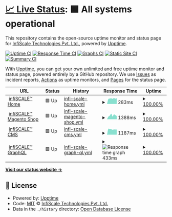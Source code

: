 # [📈 Live Status](https://demo.upptime.js.org): <!--live status--> **🟩 All systems operational**

This repository contains the open-source uptime monitor and status page for [InfiScale Technologies Pvt. Ltd.](https://infiscale.io), powered by [Upptime](https://github.com/upptime/upptime).

[![Uptime CI](https://github.com/infiSCALE/upptime/workflows/Uptime%20CI/badge.svg)](https://github.com/infiSCALE/upptime/actions?query=workflow%3A%22Uptime+CI%22)
[![Response Time CI](https://github.com/infiSCALE/upptime/workflows/Response%20Time%20CI/badge.svg)](https://github.com/infiSCALE/upptime/actions?query=workflow%3A%22Response+Time+CI%22)
[![Graphs CI](https://github.com/infiSCALE/upptime/workflows/Graphs%20CI/badge.svg)](https://github.com/infiSCALE/upptime/actions?query=workflow%3A%22Graphs+CI%22)
[![Static Site CI](https://github.com/infiSCALE/upptime/workflows/Static%20Site%20CI/badge.svg)](https://github.com/infiSCALE/upptime/actions?query=workflow%3A%22Static+Site+CI%22)
[![Summary CI](https://github.com/infiSCALE/upptime/workflows/Summary%20CI/badge.svg)](https://github.com/infiSCALE/upptime/actions?query=workflow%3A%22Summary+CI%22)

With [Upptime](https://upptime.js.org), you can get your own unlimited and free uptime monitor and status page, powered entirely by a GitHub repository. We use [Issues](https://github.com/infiSCALE/upptime/issues) as incident reports, [Actions](https://github.com/infiSCALE/upptime/actions) as uptime monitors, and [Pages](https://demo.upptime.js.org) for the status page.

<!--start: status pages-->
<!-- This summary is generated by Upptime (https://github.com/upptime/upptime) -->
<!-- Do not edit this manually, your changes will be overwritten -->
<!-- prettier-ignore -->
| URL | Status | History | Response Time | Uptime |
| --- | ------ | ------- | ------------- | ------ |
| <img alt="" src="https://icons.duckduckgo.com/ip3/www.infiscale.io.ico" height="13"> [infiSCALE™ Home](https://www.infiscale.io) | 🟩 Up | [infi-scale-home.yml](https://github.com/infiSCALE/uptime/commits/HEAD/history/infi-scale-home.yml) | <details><summary><img alt="Response time graph" src="./graphs/infi-scale-home/response-time-week.png" height="20"> 283ms</summary><br><a href="https://infiSCALE.github.io/upptime/history/infi-scale-home"><img alt="Response time 283" src="https://img.shields.io/endpoint?url=https%3A%2F%2Fraw.githubusercontent.com%2FinfiSCALE%2Fuptime%2FHEAD%2Fapi%2Finfi-scale-home%2Fresponse-time.json"></a><br><a href="https://infiSCALE.github.io/upptime/history/infi-scale-home"><img alt="24-hour response time 283" src="https://img.shields.io/endpoint?url=https%3A%2F%2Fraw.githubusercontent.com%2FinfiSCALE%2Fuptime%2FHEAD%2Fapi%2Finfi-scale-home%2Fresponse-time-day.json"></a><br><a href="https://infiSCALE.github.io/upptime/history/infi-scale-home"><img alt="7-day response time 283" src="https://img.shields.io/endpoint?url=https%3A%2F%2Fraw.githubusercontent.com%2FinfiSCALE%2Fuptime%2FHEAD%2Fapi%2Finfi-scale-home%2Fresponse-time-week.json"></a><br><a href="https://infiSCALE.github.io/upptime/history/infi-scale-home"><img alt="30-day response time 283" src="https://img.shields.io/endpoint?url=https%3A%2F%2Fraw.githubusercontent.com%2FinfiSCALE%2Fuptime%2FHEAD%2Fapi%2Finfi-scale-home%2Fresponse-time-month.json"></a><br><a href="https://infiSCALE.github.io/upptime/history/infi-scale-home"><img alt="1-year response time 283" src="https://img.shields.io/endpoint?url=https%3A%2F%2Fraw.githubusercontent.com%2FinfiSCALE%2Fuptime%2FHEAD%2Fapi%2Finfi-scale-home%2Fresponse-time-year.json"></a></details> | <details><summary><a href="https://infiSCALE.github.io/upptime/history/infi-scale-home">100.00%</a></summary><a href="https://infiSCALE.github.io/upptime/history/infi-scale-home"><img alt="All-time uptime 100.00%" src="https://img.shields.io/endpoint?url=https%3A%2F%2Fraw.githubusercontent.com%2FinfiSCALE%2Fuptime%2FHEAD%2Fapi%2Finfi-scale-home%2Fuptime.json"></a><br><a href="https://infiSCALE.github.io/upptime/history/infi-scale-home"><img alt="24-hour uptime 100.00%" src="https://img.shields.io/endpoint?url=https%3A%2F%2Fraw.githubusercontent.com%2FinfiSCALE%2Fuptime%2FHEAD%2Fapi%2Finfi-scale-home%2Fuptime-day.json"></a><br><a href="https://infiSCALE.github.io/upptime/history/infi-scale-home"><img alt="7-day uptime 100.00%" src="https://img.shields.io/endpoint?url=https%3A%2F%2Fraw.githubusercontent.com%2FinfiSCALE%2Fuptime%2FHEAD%2Fapi%2Finfi-scale-home%2Fuptime-week.json"></a><br><a href="https://infiSCALE.github.io/upptime/history/infi-scale-home"><img alt="30-day uptime 100.00%" src="https://img.shields.io/endpoint?url=https%3A%2F%2Fraw.githubusercontent.com%2FinfiSCALE%2Fuptime%2FHEAD%2Fapi%2Finfi-scale-home%2Fuptime-month.json"></a><br><a href="https://infiSCALE.github.io/upptime/history/infi-scale-home"><img alt="1-year uptime 100.00%" src="https://img.shields.io/endpoint?url=https%3A%2F%2Fraw.githubusercontent.com%2FinfiSCALE%2Fuptime%2FHEAD%2Fapi%2Finfi-scale-home%2Fuptime-year.json"></a></details>
| <img alt="" src="https://icons.duckduckgo.com/ip3/shop.infiscale.io.ico" height="13"> [infiSCALE™ Magento Shop](https://shop.infiscale.io) | 🟩 Up | [infi-scale-magento-shop.yml](https://github.com/infiSCALE/uptime/commits/HEAD/history/infi-scale-magento-shop.yml) | <details><summary><img alt="Response time graph" src="./graphs/infi-scale-magento-shop/response-time-week.png" height="20"> 1388ms</summary><br><a href="https://infiSCALE.github.io/upptime/history/infi-scale-magento-shop"><img alt="Response time 1388" src="https://img.shields.io/endpoint?url=https%3A%2F%2Fraw.githubusercontent.com%2FinfiSCALE%2Fuptime%2FHEAD%2Fapi%2Finfi-scale-magento-shop%2Fresponse-time.json"></a><br><a href="https://infiSCALE.github.io/upptime/history/infi-scale-magento-shop"><img alt="24-hour response time 1388" src="https://img.shields.io/endpoint?url=https%3A%2F%2Fraw.githubusercontent.com%2FinfiSCALE%2Fuptime%2FHEAD%2Fapi%2Finfi-scale-magento-shop%2Fresponse-time-day.json"></a><br><a href="https://infiSCALE.github.io/upptime/history/infi-scale-magento-shop"><img alt="7-day response time 1388" src="https://img.shields.io/endpoint?url=https%3A%2F%2Fraw.githubusercontent.com%2FinfiSCALE%2Fuptime%2FHEAD%2Fapi%2Finfi-scale-magento-shop%2Fresponse-time-week.json"></a><br><a href="https://infiSCALE.github.io/upptime/history/infi-scale-magento-shop"><img alt="30-day response time 1388" src="https://img.shields.io/endpoint?url=https%3A%2F%2Fraw.githubusercontent.com%2FinfiSCALE%2Fuptime%2FHEAD%2Fapi%2Finfi-scale-magento-shop%2Fresponse-time-month.json"></a><br><a href="https://infiSCALE.github.io/upptime/history/infi-scale-magento-shop"><img alt="1-year response time 1388" src="https://img.shields.io/endpoint?url=https%3A%2F%2Fraw.githubusercontent.com%2FinfiSCALE%2Fuptime%2FHEAD%2Fapi%2Finfi-scale-magento-shop%2Fresponse-time-year.json"></a></details> | <details><summary><a href="https://infiSCALE.github.io/upptime/history/infi-scale-magento-shop">100.00%</a></summary><a href="https://infiSCALE.github.io/upptime/history/infi-scale-magento-shop"><img alt="All-time uptime 100.00%" src="https://img.shields.io/endpoint?url=https%3A%2F%2Fraw.githubusercontent.com%2FinfiSCALE%2Fuptime%2FHEAD%2Fapi%2Finfi-scale-magento-shop%2Fuptime.json"></a><br><a href="https://infiSCALE.github.io/upptime/history/infi-scale-magento-shop"><img alt="24-hour uptime 100.00%" src="https://img.shields.io/endpoint?url=https%3A%2F%2Fraw.githubusercontent.com%2FinfiSCALE%2Fuptime%2FHEAD%2Fapi%2Finfi-scale-magento-shop%2Fuptime-day.json"></a><br><a href="https://infiSCALE.github.io/upptime/history/infi-scale-magento-shop"><img alt="7-day uptime 100.00%" src="https://img.shields.io/endpoint?url=https%3A%2F%2Fraw.githubusercontent.com%2FinfiSCALE%2Fuptime%2FHEAD%2Fapi%2Finfi-scale-magento-shop%2Fuptime-week.json"></a><br><a href="https://infiSCALE.github.io/upptime/history/infi-scale-magento-shop"><img alt="30-day uptime 100.00%" src="https://img.shields.io/endpoint?url=https%3A%2F%2Fraw.githubusercontent.com%2FinfiSCALE%2Fuptime%2FHEAD%2Fapi%2Finfi-scale-magento-shop%2Fuptime-month.json"></a><br><a href="https://infiSCALE.github.io/upptime/history/infi-scale-magento-shop"><img alt="1-year uptime 100.00%" src="https://img.shields.io/endpoint?url=https%3A%2F%2Fraw.githubusercontent.com%2FinfiSCALE%2Fuptime%2FHEAD%2Fapi%2Finfi-scale-magento-shop%2Fuptime-year.json"></a></details>
| <img alt="" src="https://icons.duckduckgo.com/ip3/www.infiscale.io.ico" height="13"> [infiSCALE™ CMS](https://www.infiscale.io/wp-admin/) | 🟩 Up | [infi-scale-cms.yml](https://github.com/infiSCALE/uptime/commits/HEAD/history/infi-scale-cms.yml) | <details><summary><img alt="Response time graph" src="./graphs/infi-scale-cms/response-time-week.png" height="20"> 1187ms</summary><br><a href="https://infiSCALE.github.io/upptime/history/infi-scale-cms"><img alt="Response time 1187" src="https://img.shields.io/endpoint?url=https%3A%2F%2Fraw.githubusercontent.com%2FinfiSCALE%2Fuptime%2FHEAD%2Fapi%2Finfi-scale-cms%2Fresponse-time.json"></a><br><a href="https://infiSCALE.github.io/upptime/history/infi-scale-cms"><img alt="24-hour response time 1187" src="https://img.shields.io/endpoint?url=https%3A%2F%2Fraw.githubusercontent.com%2FinfiSCALE%2Fuptime%2FHEAD%2Fapi%2Finfi-scale-cms%2Fresponse-time-day.json"></a><br><a href="https://infiSCALE.github.io/upptime/history/infi-scale-cms"><img alt="7-day response time 1187" src="https://img.shields.io/endpoint?url=https%3A%2F%2Fraw.githubusercontent.com%2FinfiSCALE%2Fuptime%2FHEAD%2Fapi%2Finfi-scale-cms%2Fresponse-time-week.json"></a><br><a href="https://infiSCALE.github.io/upptime/history/infi-scale-cms"><img alt="30-day response time 1187" src="https://img.shields.io/endpoint?url=https%3A%2F%2Fraw.githubusercontent.com%2FinfiSCALE%2Fuptime%2FHEAD%2Fapi%2Finfi-scale-cms%2Fresponse-time-month.json"></a><br><a href="https://infiSCALE.github.io/upptime/history/infi-scale-cms"><img alt="1-year response time 1187" src="https://img.shields.io/endpoint?url=https%3A%2F%2Fraw.githubusercontent.com%2FinfiSCALE%2Fuptime%2FHEAD%2Fapi%2Finfi-scale-cms%2Fresponse-time-year.json"></a></details> | <details><summary><a href="https://infiSCALE.github.io/upptime/history/infi-scale-cms">100.00%</a></summary><a href="https://infiSCALE.github.io/upptime/history/infi-scale-cms"><img alt="All-time uptime 100.00%" src="https://img.shields.io/endpoint?url=https%3A%2F%2Fraw.githubusercontent.com%2FinfiSCALE%2Fuptime%2FHEAD%2Fapi%2Finfi-scale-cms%2Fuptime.json"></a><br><a href="https://infiSCALE.github.io/upptime/history/infi-scale-cms"><img alt="24-hour uptime 100.00%" src="https://img.shields.io/endpoint?url=https%3A%2F%2Fraw.githubusercontent.com%2FinfiSCALE%2Fuptime%2FHEAD%2Fapi%2Finfi-scale-cms%2Fuptime-day.json"></a><br><a href="https://infiSCALE.github.io/upptime/history/infi-scale-cms"><img alt="7-day uptime 100.00%" src="https://img.shields.io/endpoint?url=https%3A%2F%2Fraw.githubusercontent.com%2FinfiSCALE%2Fuptime%2FHEAD%2Fapi%2Finfi-scale-cms%2Fuptime-week.json"></a><br><a href="https://infiSCALE.github.io/upptime/history/infi-scale-cms"><img alt="30-day uptime 100.00%" src="https://img.shields.io/endpoint?url=https%3A%2F%2Fraw.githubusercontent.com%2FinfiSCALE%2Fuptime%2FHEAD%2Fapi%2Finfi-scale-cms%2Fuptime-month.json"></a><br><a href="https://infiSCALE.github.io/upptime/history/infi-scale-cms"><img alt="1-year uptime 100.00%" src="https://img.shields.io/endpoint?url=https%3A%2F%2Fraw.githubusercontent.com%2FinfiSCALE%2Fuptime%2FHEAD%2Fapi%2Finfi-scale-cms%2Fuptime-year.json"></a></details>
| <img alt="" src="https://icons.duckduckgo.com/ip3/www.infiscale.io.ico" height="13"> [infiSCALE™ GraphQL](https://www.infiscale.io/graphql/) | 🟩 Up | [infi-scale-graph-ql.yml](https://github.com/infiSCALE/uptime/commits/HEAD/history/infi-scale-graph-ql.yml) | <details><summary><img alt="Response time graph" src="./graphs/infi-scale-graph-ql/response-time-week.png" height="20"> 433ms</summary><br><a href="https://infiSCALE.github.io/upptime/history/infi-scale-graph-ql"><img alt="Response time 433" src="https://img.shields.io/endpoint?url=https%3A%2F%2Fraw.githubusercontent.com%2FinfiSCALE%2Fuptime%2FHEAD%2Fapi%2Finfi-scale-graph-ql%2Fresponse-time.json"></a><br><a href="https://infiSCALE.github.io/upptime/history/infi-scale-graph-ql"><img alt="24-hour response time 433" src="https://img.shields.io/endpoint?url=https%3A%2F%2Fraw.githubusercontent.com%2FinfiSCALE%2Fuptime%2FHEAD%2Fapi%2Finfi-scale-graph-ql%2Fresponse-time-day.json"></a><br><a href="https://infiSCALE.github.io/upptime/history/infi-scale-graph-ql"><img alt="7-day response time 433" src="https://img.shields.io/endpoint?url=https%3A%2F%2Fraw.githubusercontent.com%2FinfiSCALE%2Fuptime%2FHEAD%2Fapi%2Finfi-scale-graph-ql%2Fresponse-time-week.json"></a><br><a href="https://infiSCALE.github.io/upptime/history/infi-scale-graph-ql"><img alt="30-day response time 433" src="https://img.shields.io/endpoint?url=https%3A%2F%2Fraw.githubusercontent.com%2FinfiSCALE%2Fuptime%2FHEAD%2Fapi%2Finfi-scale-graph-ql%2Fresponse-time-month.json"></a><br><a href="https://infiSCALE.github.io/upptime/history/infi-scale-graph-ql"><img alt="1-year response time 433" src="https://img.shields.io/endpoint?url=https%3A%2F%2Fraw.githubusercontent.com%2FinfiSCALE%2Fuptime%2FHEAD%2Fapi%2Finfi-scale-graph-ql%2Fresponse-time-year.json"></a></details> | <details><summary><a href="https://infiSCALE.github.io/upptime/history/infi-scale-graph-ql">100.00%</a></summary><a href="https://infiSCALE.github.io/upptime/history/infi-scale-graph-ql"><img alt="All-time uptime 100.00%" src="https://img.shields.io/endpoint?url=https%3A%2F%2Fraw.githubusercontent.com%2FinfiSCALE%2Fuptime%2FHEAD%2Fapi%2Finfi-scale-graph-ql%2Fuptime.json"></a><br><a href="https://infiSCALE.github.io/upptime/history/infi-scale-graph-ql"><img alt="24-hour uptime 100.00%" src="https://img.shields.io/endpoint?url=https%3A%2F%2Fraw.githubusercontent.com%2FinfiSCALE%2Fuptime%2FHEAD%2Fapi%2Finfi-scale-graph-ql%2Fuptime-day.json"></a><br><a href="https://infiSCALE.github.io/upptime/history/infi-scale-graph-ql"><img alt="7-day uptime 100.00%" src="https://img.shields.io/endpoint?url=https%3A%2F%2Fraw.githubusercontent.com%2FinfiSCALE%2Fuptime%2FHEAD%2Fapi%2Finfi-scale-graph-ql%2Fuptime-week.json"></a><br><a href="https://infiSCALE.github.io/upptime/history/infi-scale-graph-ql"><img alt="30-day uptime 100.00%" src="https://img.shields.io/endpoint?url=https%3A%2F%2Fraw.githubusercontent.com%2FinfiSCALE%2Fuptime%2FHEAD%2Fapi%2Finfi-scale-graph-ql%2Fuptime-month.json"></a><br><a href="https://infiSCALE.github.io/upptime/history/infi-scale-graph-ql"><img alt="1-year uptime 100.00%" src="https://img.shields.io/endpoint?url=https%3A%2F%2Fraw.githubusercontent.com%2FinfiSCALE%2Fuptime%2FHEAD%2Fapi%2Finfi-scale-graph-ql%2Fuptime-year.json"></a></details>

<!--end: status pages-->

[**Visit our status website →**](https://demo.upptime.js.org)

## 📄 License

- Powered by: [Upptime](https://github.com/upptime/upptime)
- Code: [MIT](./LICENSE) © [InfiScale Technologies Pvt. Ltd.](https://infiscale.io)
- Data in the `./history` directory: [Open Database License](https://opendatacommons.org/licenses/odbl/1-0/)

